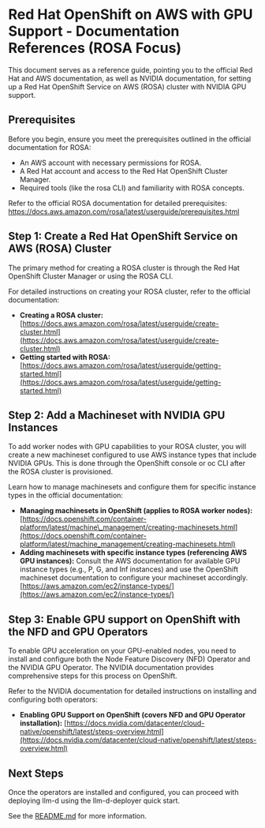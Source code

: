# **Red Hat OpenShift on AWS with GPU Support \- Documentation References (ROSA Focus)**

This document serves as a reference guide, pointing you to the official Red Hat and AWS documentation, as well as NVIDIA documentation, for setting up a Red Hat OpenShift Service on AWS (ROSA) cluster with NVIDIA GPU support.

## **Prerequisites**

Before you begin, ensure you meet the prerequisites outlined in the official documentation for ROSA:

* An AWS account with necessary permissions for ROSA.  
* A Red Hat account and access to the Red Hat OpenShift Cluster Manager.  
* Required tools (like the rosa CLI) and familiarity with ROSA concepts.

Refer to the official ROSA documentation for detailed prerequisites:  
https://docs.aws.amazon.com/rosa/latest/userguide/prerequisites.html

## **Step 1: Create a Red Hat OpenShift Service on AWS (ROSA) Cluster**

The primary method for creating a ROSA cluster is through the Red Hat OpenShift Cluster Manager or using the ROSA CLI.

For detailed instructions on creating your ROSA cluster, refer to the official documentation:

* **Creating a ROSA cluster:** [https://docs.aws.amazon.com/rosa/latest/userguide/create-cluster.html](https://docs.aws.amazon.com/rosa/latest/userguide/create-cluster.html)  
* **Getting started with ROSA:** [https://docs.aws.amazon.com/rosa/latest/userguide/getting-started.html](https://docs.aws.amazon.com/rosa/latest/userguide/getting-started.html)

## **Step 2: Add a Machineset with NVIDIA GPU Instances**

To add worker nodes with GPU capabilities to your ROSA cluster, you will create a new machineset configured to use AWS instance types that include NVIDIA GPUs. This is done through the OpenShift console or oc CLI after the ROSA cluster is provisioned.

Learn how to manage machinesets and configure them for specific instance types in the official documentation:

* **Managing machinesets in OpenShift (applies to ROSA worker nodes):** [https://docs.openshift.com/container-platform/latest/machine\_management/creating-machinesets.html](https://docs.openshift.com/container-platform/latest/machine_management/creating-machinesets.html)  
* **Adding machinesets with specific instance types (referencing AWS GPU instances):** Consult the AWS documentation for available GPU instance types (e.g., P, G, and Inf instances) and use the OpenShift machineset documentation to configure your machineset accordingly. [https://aws.amazon.com/ec2/instance-types/](https://aws.amazon.com/ec2/instance-types/)

## **Step 3: Enable GPU support on OpenShift with the NFD and GPU Operators**

To enable GPU acceleration on your GPU-enabled nodes, you need to install and configure both the Node Feature Discovery (NFD) Operator and the NVIDIA GPU Operator. The NVIDIA documentation provides comprehensive steps for this process on OpenShift.

Refer to the NVIDIA documentation for detailed instructions on installing and configuring both operators:

* **Enabling GPU Support on OpenShift (covers NFD and GPU Operator installation):** [https://docs.nvidia.com/datacenter/cloud-native/openshift/latest/steps-overview.html](https://docs.nvidia.com/datacenter/cloud-native/openshift/latest/steps-overview.html)

## **Next Steps**

Once the operators are installed and configured, you can proceed with deploying llm-d using the llm-d-deployer quick start.

See the [README.md](../../README.md) for more information.

